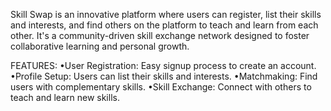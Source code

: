 
Skill Swap is an innovative platform where users can register, list their skills and interests, and find others on the platform to teach and learn from each other. It's a community-driven skill exchange network designed to foster collaborative learning and personal growth.

FEATURES:
•User Registration: Easy signup       process to create an account.
•Profile Setup: Users can list their skills and interests.
•Matchmaking: Find users with complementary skills.
•Skill Exchange: Connect with others to teach and learn new skills.

